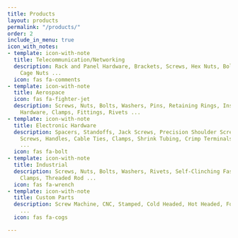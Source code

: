 ```yaml
---
title: Products
layout: products
permalink: "/products/"
order: 2
include_in_menu: true
icon_with_notes:
- template: icon-with-note
  title: Telecommunication/Networking
  description: Rack and Panel Hardware, Brackets, Screws, Hex Nuts, Bolts, Washers,
    Cage Nuts ...
  icon: fas fa-comments
- template: icon-with-note
  title: Aerospace
  icon: fas fa-fighter-jet
  description: Screws, Nuts, Bolts, Washers, Pins, Retaining Rings, Inserts, Panel
    Hardware, Clamps, Fittings, Rivets ...
- template: icon-with-note
  title: Electronic Hardware
  description: Spacers, Standoffs, Jack Screws, Precision Shoulder Screws, Captive
    Screws, Handles, Cable Ties, Clamps, Shrink Tubing, Crimp Terminals, PCB Hardware
    ...
  icon: fas fa-bolt
- template: icon-with-note
  title: Industrial
  description: Screws, Nuts, Bolts, Washers, Rivets, Self-Clinching Fasteners, Anchors,
    Clamps, Threaded Rod ...
  icon: fas fa-wrench
- template: icon-with-note
  title: Custom Parts
  description: Screw Machine, CNC, Stamped, Cold Headed, Hot Headed, Forged, Molded
    ...
  icon: fas fa-cogs

---
```

